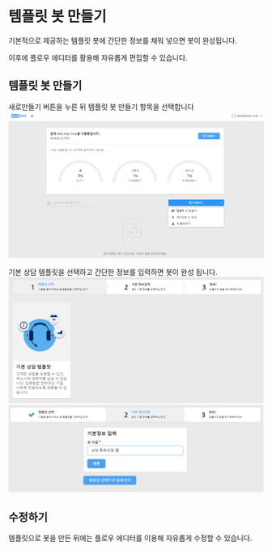 # 템플릿 봇 만들기

기본적으로 제공하는 템플릿 봇에 간단한 정보를 채워 넣으면 봇이 완성됩니다.

이후에 플로우 에디터를 활용해 자유롭게 편집할 수 있습니다.

## 템플릿 봇 만들기

새로만들기 버튼을 누른 뒤 템플릿 봇 만들기 항목을 선택합니다![](../../.gitbook/assets/builder_create_template_bot.png)

기본 상담 템플릿을 선택하고 간단한 정보를 입력하면 봇이 완성 됩니다.![](../../.gitbook/assets/builder_template_basic_cs.png)![](../../.gitbook/assets/builder_creating_tutorial_bot.png)

## 수정하기

템플릿으로 봇을 만든 뒤에는 플로우 에디터를 이용해 자유롭게 수정할 수 있습니다.

